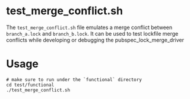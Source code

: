 # test_merge_conflict.sh

The `test_merge_conflict.sh` file emulates a merge conflict between `branch_a.lock` and `branch_b.lock`. It can be used to test lockfile merge conflicts while developing or debugging the pubspec_lock_merge_driver

# Usage
```
# make sure to run under the `functional` directory
cd test/functional
./test_merge_conflict.sh
```